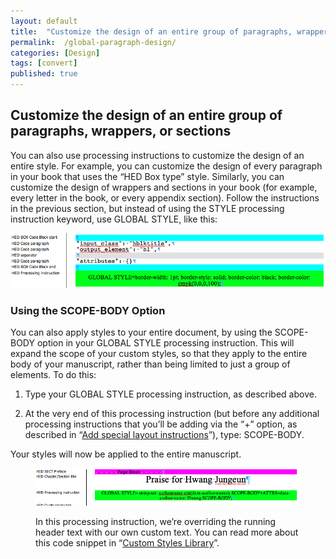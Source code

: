 ```yaml
---
layout: default
title:  "Customize the design of an entire group of paragraphs, wrappers, or sections"
permalink:  /global-paragraph-design/
categories: [Design]
tags: [convert]
published: true
---
```


<section data-type="chapter" class="hsecchapter" data-hederis-type="hsecchapter" id="global-paragraph-design" data-pi-attrs="id: global-paragraph-design; data-tags: convert;" role="doc-chapter" data-tags="convert" data-author-name=" " data-book-title=" " title="Customize the design of an entire group of paragraphs, wrappers, or sections"><h1 data-hederis-type="hblkchaptitle" class="hblkchaptitle" id="p4KRZrMsR">Customize the design of an entire group of paragraphs, wrappers, or sections</h1>
    <p class="hblkp" data-hederis-type="hblkp" id="pEpXmTLMg">You can also use processing instructions to customize the design of an entire style. For example, you can customize the design of every paragraph in your book that uses the &#8220;HED Box type&#8221; style. Similarly, you can customize the design of wrappers and sections in your book (for example, every letter in the book, or every appendix section). Follow the instructions in the previous section, but instead of using the STYLE processing instruction keyword, use GLOBAL STYLE, like this:</p>
    <img data-hederis-type="hblkimg" class="hblkimg" id="pT6pSdOlx" src="/images/globalstyle.png"/>
    <section class="hwprsubsection" data-hederis-type="hwprsubsection" id="poO97ZOMB" data-type="subsection" title="Using the SCOPE-BODY Option"><h1 data-hederis-type="hblktitle" class="hblktitle" id="p55nBk3kL">Using the SCOPE-BODY Option</h1>
    <p class="hblkp" data-hederis-type="hblkp" id="p0ZCFPeFu">You can also apply styles to your entire document, by using the SCOPE-BODY option in your GLOBAL STYLE processing instruction. This will expand the scope of your custom styles, so that they apply to the entire body of your manuscript, rather than being limited to just a group of elements. To do this:</p>
    <ol class="hwprnumlist" data-hederis-type="hwprnumlist" id="pLBYBEEy8"><li class="hblkoli" data-hederis-type="hblkoli" id="linWS7NzHM"><p class="hblkoli" data-hederis-type="hblklip" id="pkowBpImk">Type your GLOBAL STYLE processing instruction, as described above.</p></li>
    <li class="hblkoli" data-hederis-type="hblkoli" id="licWRhfcjQ"><p class="hblkoli" data-hederis-type="hblklip" id="pLREibbod">At the very end of this processing instruction (but before any additional processing instructions that you&#8217;ll be adding via the &#8220;+&#8221; option, as described in &#8220;<a href="{% post_url 2019-08-31-33-Addspeciallayoutinstructions %}"><span class="Hyperlink">Add special layout instructions</span></a>&#8221;), type: SCOPE-BODY.</p></li>
    </ol>
    <p class="hblkp" data-hederis-type="hblkp" id="paCTEW24l">Your styles will now be applied to the entire manuscript.</p>
    <figure class="hwprfig" data-hederis-type="hwprfig" id="pLIq3LnNR"><img data-hederis-type="hblkimg" class="hblkimg" id="pt1p1ucfZ" src="/images/globalscopebody.png"/>
    <p class="hblkcaption" data-hederis-type="hblkcaption" id="pBVDnBWO1">In this processing instruction, we&#8217;re overriding the running header text with our own custom text. You can read more about this code snippet in &#8220;<a href="{% post_url 2019-08-31-49-CustomCodeLibrary %}"><span class="Hyperlink">Custom Styles Library</span></a>&#8221;.</p>
    </figure>
    </section>
    </section>
    
